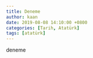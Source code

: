 ```yaml
---
title: Deneme
author: kaan
date: 2019-08-08 14:10:00 +0800
categories: [Tarih, Atatürk]
tags: [atatürk]
---
```

deneme
